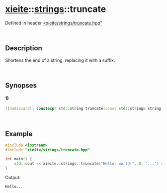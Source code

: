 # [xieite](../../xieite.md)\:\:[strings](../../strings.md)\:\:truncate
Defined in header [<xieite/strings/truncate.hpp"](../../../include/xieite/strings/truncate.hpp)

&nbsp;

## Description
Shortens the end of a string, replacing it with a suffix.

&nbsp;

## Synopses
#### 1)
```cpp
[[nodiscard]] constexpr std::string truncate(const std::string& string, std::size_t length, const std::string& suffix = "") noexcept;
```

&nbsp;

## Example
```cpp
#include <iostream>
#include "xieite/strings/truncate.hpp"

int main() {
    std::cout << xieite::strings::truncate("Hello, world!", 8, "...") << '\n';
}
```
Output:
```
Hello...
```
